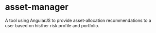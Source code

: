 # asset-manager
A tool using AngularJS to provide asset-allocation recommendations to a user based on his/her risk profile and portfolio.
